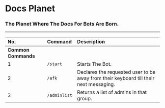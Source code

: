 # Docs Planet
### The Planet Where The Docs For Bots Are Born.
---

|No.|Command|Description|
|:---|:---|:---|
| **Common Commands** |
|1  | `/start`        |  Starts The Bot. |
|2  | `/afk`          |  Declares the requested user to be away from their keyboard till their next messaging. |
|3  | `/adminlist`    |  Returns a list of admins in that group. |
